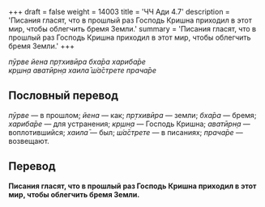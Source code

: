 +++
draft = false
weight = 14003
title = 'ЧЧ Ади 4.7'
description = 'Писания гласят, что в прошлый раз Господь Кришна приходил в этот мир, чтобы облегчить бремя Земли.'
summary = 'Писания гласят, что в прошлый раз Господь Кришна приходил в этот мир, чтобы облегчить бремя Земли.'
+++

_пӯрве йена пр̣тхивӣра бха̄ра хариба̄ре  
кр̣шн̣а аватӣрн̣а хаила̄ ш́а̄стрете прача̄ре_

## Пословный перевод

_пӯрве_ — в прошлом; _йена_ — как; _пр̣тхивӣра_ — земли; _бха̄ра_ — бремя; _хариба̄ре_ — для устранения; _кр̣шн̣а_ — Господь Кришна; _аватӣрн̣а_ — воплотившийся; _хаила̄_ — был; _ш́а̄стрете_ — в писаниях; _прача̄ре_ — возвещают.

## Перевод

**Писания гласят, что в прошлый раз Господь Кришна приходил в этот мир, чтобы облегчить бремя Земли.**
